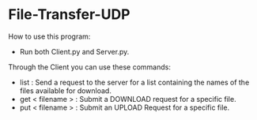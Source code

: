 # File-Transfer-UDP

How to use this program:

* Run both Client.py and Server.py.

Through the Client you can use these commands:
* list : Send a request to the server for a list containing the names of the files available for download.
* get < filename > : Submit a DOWNLOAD request for a specific file.
* put < filename > : Submit an UPLOAD Request for a specific file.
